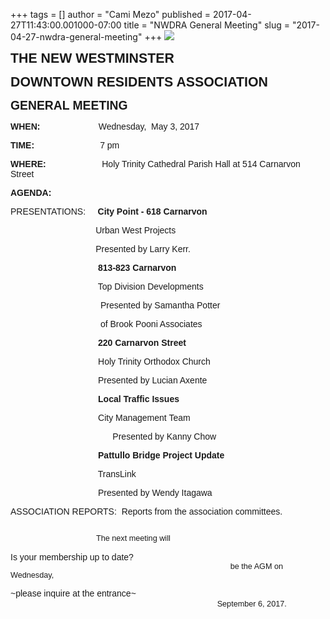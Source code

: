 +++
tags = []
author = "Cami Mezo"
published = 2017-04-27T11:43:00.001000-07:00
title = "NWDRA General Meeting"
slug = "2017-04-27-nwdra-general-meeting"
+++
[![](/img/blog/thumbnails/2017-04-27-nwdra-general-meeting-NWDRA-Q-2BLOGO.png)](/img/blog/2017-04-27-nwdra-general-meeting-NWDRA-Q-2BLOGO.png)

  
**<span lang="EN-US"
style="font-family: &quot;copperplate gothic&quot; , sans-serif; font-size: 16.0pt; line-height: 114%;">THE
NEW WESTMINSTER</span>**

**<span lang="EN-US"
style="font-family: &quot;copperplate gothic&quot; , sans-serif; font-size: 16.0pt; line-height: 114%;">DOWNTOWN
RESIDENTS ASSOCIATION</span>**<span lang="EN-US"
style="font-family: &quot;calibri&quot; , sans-serif; font-size: 11.0pt; line-height: 114%;"></span>

  

**<span lang="EN-US"
style="font-family: &quot;calibri&quot; , sans-serif; font-size: 14.5pt; line-height: 114%;">GENERAL
MEETING</span>**<span lang="EN-US"
style="font-family: &quot;calibri&quot; , sans-serif;"></span>

  

**<span lang="EN-US"
style="font-family: &quot;calibri&quot; , sans-serif;">WHEN:</span>**<span
lang="EN-US"
style="font-family: &quot;calibri&quot; , sans-serif;">                       
Wednesday,  May 3, 2017</span>

**<span lang="EN-US"
style="font-family: &quot;calibri&quot; , sans-serif;">TIME:  
</span>**<span lang="EN-US"
style="font-family: &quot;calibri&quot; , sans-serif;">                 
      7 pm</span>

**<span lang="EN-US"
style="font-family: &quot;calibri&quot; , sans-serif;">WHERE:</span>**<span
lang="EN-US" style="font-family: &quot;calibri&quot; , sans-serif;">   
                   Holy Trinity Cathedral Parish Hall at 514 Carnarvon
Street</span>

  

**<span lang="EN-US"
style="font-family: &quot;calibri&quot; , sans-serif;">AGENDA:</span>**<span
lang="EN-US"
style="font-family: &quot;calibri&quot; , sans-serif;"></span>

  

<span lang="EN-US"
style="font-family: &quot;calibri&quot; , sans-serif;">PRESENTATIONS:     **City
Point - 618 Carnarvon**</span>

<span lang="EN-US"
style="font-family: &quot;calibri&quot; , sans-serif;">                 
                 Urban West Projects</span>

<span lang="EN-US"
style="font-family: &quot;calibri&quot; , sans-serif;">                 
                 Presented by Larry Kerr.</span>

  

**<span lang="EN-US"
style="font-family: &quot;calibri&quot; , sans-serif;">                                   
813-823 Carnarvon</span>**<span lang="EN-US"
style="font-family: &quot;calibri&quot; , sans-serif;"></span>

<span lang="EN-US"
style="font-family: &quot;calibri&quot; , sans-serif;">                                   
Top Division Developments</span>

<span lang="EN-US"
style="font-family: &quot;calibri&quot; , sans-serif;">                 
                   Presented by Samantha Potter </span>

<span lang="EN-US"
style="font-family: &quot;calibri&quot; , sans-serif;">                 
                   of Brook Pooni Associates</span>

  

**<span lang="EN-US"
style="font-family: &quot;calibri&quot; , sans-serif;">                                   
220 Carnarvon Street</span>**<span lang="EN-US"
style="font-family: &quot;calibri&quot; , sans-serif;"></span>

<span lang="EN-US"
style="font-family: &quot;calibri&quot; , sans-serif;">                                   
Holy Trinity Orthodox Church</span>

<span lang="EN-US"
style="font-family: &quot;calibri&quot; , sans-serif;">                 
                  Presented by Lucian Axente</span>

  

**<span lang="EN-US"
style="font-family: &quot;calibri&quot; , sans-serif;">           
                        Local Traffic Issues</span>**<span lang="EN-US"
style="font-family: &quot;calibri&quot; , sans-serif;"></span>

<span lang="EN-US"
style="font-family: &quot;calibri&quot; , sans-serif;">                                   
City Management Team</span>

<span lang="EN-US"
style="font-family: &quot;calibri&quot; , sans-serif;">                                         
Presented by Kanny Chow</span>

  

**<span lang="EN-US"
style="font-family: &quot;calibri&quot; , sans-serif;">                                   
Pattullo Bridge Project Update</span>**<span lang="EN-US"
style="font-family: &quot;calibri&quot; , sans-serif;"></span>

<span lang="EN-US"
style="font-family: &quot;calibri&quot; , sans-serif;">                                   
TransLink</span>

<span lang="EN-US"
style="font-family: &quot;calibri&quot; , sans-serif;">                                    Presented
by Wendy Itagawa</span>

  

<span lang="EN-US"
style="font-family: &quot;calibri&quot; , sans-serif;">ASSOCIATION
REPORTS:  Reports from the association committees.</span>

  

<span lang="EN-US"
style="font-family: &quot;calibri&quot; , sans-serif; font-size: 9.5pt; line-height: 114%;">                                                                                                                                                                                     
The next meeting will</span><span lang="EN-US"
style="font-family: &quot;calibri&quot; , sans-serif;"></span>

<span lang="EN-US"
style="font-family: &quot;calibri&quot; , sans-serif;">Is your
membership up to date? </span><span lang="EN-US"
style="font-family: &quot;calibri&quot; , sans-serif; font-size: 9.5pt; line-height: 114%;">                                                                                                   
be the AGM on Wednesday,</span><span lang="EN-US"
style="font-family: &quot;calibri&quot; , sans-serif;"></span>

  
<span lang="EN-US"
style="font-family: &quot;calibri&quot; , sans-serif;">~please inquire
at the entrance~
                                                                                    
</span><span lang="EN-US"
style="font-family: &quot;calibri&quot; , sans-serif; font-size: 9.5pt; line-height: 114%;">September
6, 2017.</span><span lang="EN-US"
style="font-family: &quot;calibri&quot; , sans-serif;"></span>
